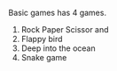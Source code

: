 Basic games has 4 games.
1) Rock Paper Scissor and
2) Flappy bird
3) Deep into the ocean
4) Snake game
